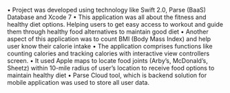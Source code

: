•	Project was developed using technology like Swift 2.0, Parse (BaaS) Database and Xcode 7
•	This application was all about the fitness and healthy diet options. Helping users to get easy access to workout and guide them through healthy food alternatives to maintain good diet 
•	Another aspect of this application was to count BMI (Body Mass Index) and help user know their calorie intake 
•	The application comprises functions like counting calories and tracking calories with interactive view controllers screen.
•	It used Apple maps to locate food joints (Arby’s, McDonald’s, Sheetz) within 10-mile radius of user’s location to receive food options to maintain healthy diet 
•	Parse Cloud tool, which is backend solution for mobile application was used to store all user data.
